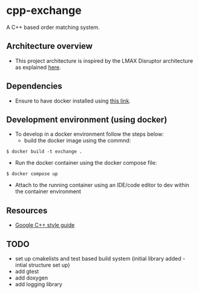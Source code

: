 # cpp-exchange
A C++ based order matching system.


## Architecture overview

- This project architecture is inspired by the LMAX Disruptor architecture as explained [here](https://lmax-exchange.github.io/disruptor/user-guide/index.html).

## Dependencies

- Ensure to have docker installed using [this link](https://docs.docker.com/get-docker/).

## Development environment (using docker)

- To develop in a docker environment follow the steps below:
  - build the docker image using the commnd: 
```
$ docker build -t exchange .
```
- Run the docker container using the docker compose file:
```
$ docker compose up
```
- Attach to the running container using an IDE/code editor to dev within the container environment

## Resources

- [Google C++ style guide](https://google.github.io/styleguide/cppguide.html)

## TODO

- set up cmakelists and test based build system (initial library added - intial structure set up)
- add gtest
- add doxygen
- add logging library
